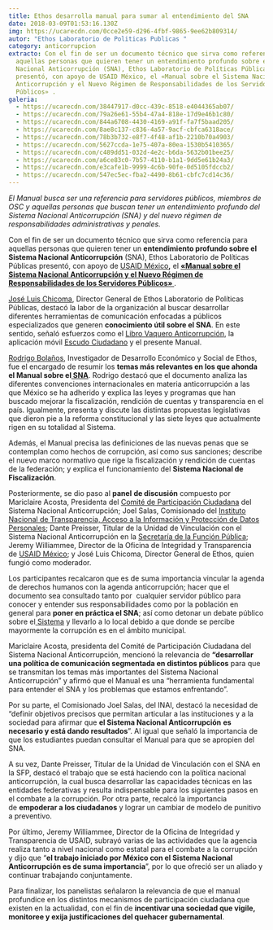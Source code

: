```yaml
---
title: Ethos desarrolla manual para sumar al entendimiento del SNA
date: 2018-03-09T01:53:16.130Z
img: https://ucarecdn.com/0cce2e59-d296-4fbf-9865-9ee62b809314/
autor: "Ethos Laboratorio de Politicas Publicas "
category: anticorrupcion
extracto: Con el fin de ser un documento técnico que sirva como referencia para
  aquellas personas que quieren tener un entendimiento profundo sobre el Sistema
  Nacional Anticorrupción (SNA), Ethos Laboratorio de Políticas Públicas
  presentó, con apoyo de USAID México, el «Manual sobre el Sistema Nacional
  Anticorrupción y el Nuevo Régimen de Responsabilidades de los Servidores
  Públicos» .
galeria:
  - https://ucarecdn.com/38447917-d0cc-439c-8518-e4044365ab07/
  - https://ucarecdn.com/79a26e61-55b4-47a4-818e-17d9e46b1c80/
  - https://ucarecdn.com/844a6708-4430-4169-a91f-fa7f5baad205/
  - https://ucarecdn.com/8ae8c137-c836-4a57-9acf-cbfca6318ace/
  - https://ucarecdn.com/78b3b732-e8f7-4f48-af1b-2210b70a4903/
  - https://ucarecdn.com/5627ccda-1e75-407a-80ea-1530b5410365/
  - https://ucarecdn.com/c489dd51-032d-4e2c-b6da-5632b01bee25/
  - https://ucarecdn.com/a6ce83c0-7b57-4110-b1a1-9dd5e61b24a3/
  - https://ucarecdn.com/e3cafe1b-9999-4c6b-90fe-0d5105fdccb2/
  - https://ucarecdn.com/547ec5ec-fba2-4490-8b61-cbfc7cd14c36/
---
```

*El Manual busca ser una referencia para servidores públicos, miembros de OSC y aquellas personas que buscan tener un entendimiento profundo del Sistema Nacional Anticorrupción (SNA) y del nuevo régimen de responsabilidades administrativas y penales.*

Con el fin de ser un documento técnico que sirva como referencia para aquellas personas que quieren tener un **entendimiento profundo sobre el Sistema Nacional Anticorrupción** (SNA), Ethos Laboratorio de Políticas Públicas presentó, con apoyo de [USAID México](https://www.usaid.gov/mexico)**,** el **[«Manual sobre el Sistema Nacional Anticorrupción y el Nuevo Régimen de Responsabilidades de los Servidores Públicos» ](https://goo.gl/JNwTgY)**.

[José Luis Chicoma](https://twitter.com/joseluischicoma), Director General de Ethos Laboratorio de Políticas Públicas, destacó la labor de la organización al buscar desarrollar diferentes herramientas de comunicación enfocadas a públicos especializados que generen **conocimiento útil sobre el SNA**. En este sentido, señaló esfuerzos como el [Libro Vaquero Anticorrupción](http://libroanticorrupcion.ethos.org.mx/), la aplicación móvil [Escudo Ciudadano](https://www.ethos.org.mx/es/lanzan-app-para-acompanar-vigilar-y-evaluar-a-los-ministerios-publicos/) y el presente Manual. 

[Rodrigo Bolaños](https://www.ethos.org.mx/es/nosotros/equipo/rodrigo-bolanos/), Investigador de Desarrollo Económico y Social de Ethos, fue el encargado de resumir los **temas más relevantes en los que ahonda el Manual sobre el[ SNA](https://twitter.com/hashtag/SNA?src=hash)**. Rodrigo destacó que el documento analiza las diferentes convenciones internacionales en materia anticorrupción a las que México se ha adherido y explica las leyes y programas que han buscado mejorar la fiscalización, rendición de cuentas y transparencia en el país. Igualmente, presenta y discute las distintas propuestas legislativas que dieron pie a la reforma constitucional y las siete leyes que actualmente rigen en su totalidad al Sistema.

Además, el Manual precisa las definiciones de las nuevas penas que se contemplan como hechos de corrupción, así como sus sanciones; describe el nuevo marco normativo que rige la fiscalización y rendición de cuentas de la federación; y explica el funcionamiento del **Sistema Nacional de Fiscalización**.

Posteriormente, se dio paso al **panel** **de discusión** compuesto por Mariclaire Acosta, Presidenta del [Comité de Participación Ciudadana](https://cpc.org.mx/) del Sistema Nacional Anticorrupción; Joel Salas, Comisionado del [Instituto Nacional de Transparencia, Acceso a la Información y Protección de Datos Personales](http://inicio.inai.org.mx/SitePages/ifai.aspx); Dante Preisser, Titular de la Unidad de Vinculación con el Sistema Nacional Anticorrupción en la [Secretaría de la Función Pública](https://www.gob.mx/sfp); Jeremy Williammee, Director de la Oficina de Integridad y Transparencia de [USAID México](https://www.usaid.gov/mexico); y José Luis Chicoma, Director General de Ethos, quien fungió como moderador.

Los participantes recalcaron que es de suma importancia vincular la agenda de derechos humanos con la agenda anticorrupción; hacer que el documento sea consultado tanto por  cualquier servidor público para conocer y entender sus responsabilidades como por la población en general para **poner en práctica el SNA**; así como detonar un debate público sobre el[ Sistema](https://twitter.com/hashtag/SNA?src=hash) y llevarlo a lo local debido a que donde se percibe mayormente la corrupción es en el ámbito municipal.

Mariclaire Acosta, presidenta del Comité de Participación Ciudadana del Sistema Nacional Anticorrupción, mencionó la relevancia de **“desarrollar una política de comunicación segmentada en distintos públicos** para que se transmitan los temas más importantes del Sistema Nacional Anticorrupción” y afirmó que el Manual es una “herramienta fundamental para entender el SNA y los problemas que estamos enfrentando”.

Por su parte, el Comisionado Joel Salas, del INAI, destacó la necesidad de “definir objetivos precisos que permitan articular a las instituciones y a la sociedad para afirmar que **el Sistema Nacional Anticorrupción** **es necesario y está dando resultados**”. Al igual que señaló la importancia de que los estudiantes puedan consultar el Manual para que se apropien del SNA.

A su vez, Dante Preisser, Titular de la Unidad de Vinculación con el SNA en la SFP, destacó el trabajo que se está haciendo con la política nacional anticorrupción, la cual busca desarrollar las capacidades técnicas en las entidades federativas y resulta indispensable para los siguientes pasos en el combate a la corrupción. Por otra parte, recalcó la importancia de **empoderar a los ciudadanos** y lograr un cambiar de modelo de punitivo a preventivo.

Por último, Jeremy Williammee, Director de la Oficina de Integridad y Transparencia de USAID, subrayó varias de las actividades que la agencia realiza tanto a nivel nacional como estatal para el combate a la corrupción y dijo que “**el trabajo iniciado por México con el Sistema Nacional Anticorrupción es de suma importancia**”, por lo que ofreció ser un aliado y continuar trabajando conjuntamente.

Para finalizar, los panelistas señalaron la relevancia de que el manual profundice en los distintos mecanismos de participación ciudadana que existen en la actualidad, con el fin de **incentivar una sociedad que vigile, monitoree y exija justificaciones del quehacer gubernamental**.